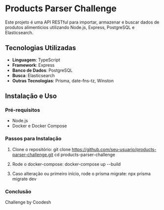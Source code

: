 # Products Parser Challenge

Este projeto é uma API RESTful para importar, armazenar e buscar dados de produtos alimentícios utilizando Node.js, Express, PostgreSQL e Elasticsearch.

## Tecnologias Utilizadas

- **Linguagem**: TypeScript
- **Framework**: Express
- **Banco de Dados**: PostgreSQL
- **Busca**: Elasticsearch
- **Outras Tecnologias**: Prisma, date-fns-tz, Winston

## Instalação e Uso

### Pré-requisitos

- Node.js
- Docker e Docker Compose

### Passos para Instalação

1. Clone o repositório:
   git clone https://github.com/seu-usuario/products-parser-challenge.git
   cd products-parser-challenge

2. Rode o docker-compose:
   docker-compose up --build

3. Caso alteração ou primeiro início, rode o prisma migrate:
   npx prisma migrate dev

### Conclusão

Challenge by Coodesh
